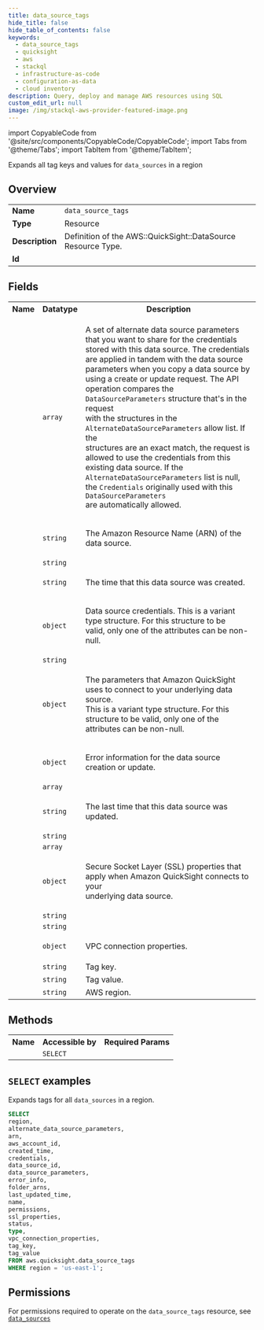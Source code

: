 ```yaml
---
title: data_source_tags
hide_title: false
hide_table_of_contents: false
keywords:
  - data_source_tags
  - quicksight
  - aws
  - stackql
  - infrastructure-as-code
  - configuration-as-data
  - cloud inventory
description: Query, deploy and manage AWS resources using SQL
custom_edit_url: null
image: /img/stackql-aws-provider-featured-image.png
---
```


import CopyableCode from '@site/src/components/CopyableCode/CopyableCode';
import Tabs from '@theme/Tabs';
import TabItem from '@theme/TabItem';

Expands all tag keys and values for <code>data_sources</code> in a region

## Overview
<table>
<tbody>
<tr><td><b>Name</b></td><td><code>data_source_tags</code></td></tr>
<tr><td><b>Type</b></td><td>Resource</td></tr>
<tr><td><b>Description</b></td><td>Definition of the AWS::QuickSight::DataSource Resource Type.</td></tr>
<tr><td><b>Id</b></td><td><CopyableCode code="aws.quicksight.data_source_tags" /></td></tr>
</tbody>
</table>

## Fields
<table>
<tbody>
<tr><th>Name</th><th>Datatype</th><th>Description</th></tr><tr><td><CopyableCode code="alternate_data_source_parameters" /></td><td><code>array</code></td><td><p>A set of alternate data source parameters that you want to share for the credentials<br />stored with this data source. The credentials are applied in tandem with the data source<br />parameters when you copy a data source by using a create or update request. The API<br />operation compares the <code>DataSourceParameters</code> structure that's in the request<br />with the structures in the <code>AlternateDataSourceParameters</code> allow list. If the<br />structures are an exact match, the request is allowed to use the credentials from this<br />existing data source. If the <code>AlternateDataSourceParameters</code> list is null,<br />the <code>Credentials</code> originally used with this <code>DataSourceParameters</code><br />are automatically allowed.</p></td></tr>
<tr><td><CopyableCode code="arn" /></td><td><code>string</code></td><td><p>The Amazon Resource Name (ARN) of the data source.</p></td></tr>
<tr><td><CopyableCode code="aws_account_id" /></td><td><code>string</code></td><td></td></tr>
<tr><td><CopyableCode code="created_time" /></td><td><code>string</code></td><td><p>The time that this data source was created.</p></td></tr>
<tr><td><CopyableCode code="credentials" /></td><td><code>object</code></td><td><p>Data source credentials. This is a variant type structure. For this structure to be<br />valid, only one of the attributes can be non-null.</p></td></tr>
<tr><td><CopyableCode code="data_source_id" /></td><td><code>string</code></td><td></td></tr>
<tr><td><CopyableCode code="data_source_parameters" /></td><td><code>object</code></td><td><p>The parameters that Amazon QuickSight uses to connect to your underlying data source.<br />This is a variant type structure. For this structure to be valid, only one of the<br />attributes can be non-null.</p></td></tr>
<tr><td><CopyableCode code="error_info" /></td><td><code>object</code></td><td><p>Error information for the data source creation or update.</p></td></tr>
<tr><td><CopyableCode code="folder_arns" /></td><td><code>array</code></td><td></td></tr>
<tr><td><CopyableCode code="last_updated_time" /></td><td><code>string</code></td><td><p>The last time that this data source was updated.</p></td></tr>
<tr><td><CopyableCode code="name" /></td><td><code>string</code></td><td></td></tr>
<tr><td><CopyableCode code="permissions" /></td><td><code>array</code></td><td></td></tr>
<tr><td><CopyableCode code="ssl_properties" /></td><td><code>object</code></td><td><p>Secure Socket Layer (SSL) properties that apply when Amazon QuickSight connects to your<br />underlying data source.</p></td></tr>
<tr><td><CopyableCode code="status" /></td><td><code>string</code></td><td></td></tr>
<tr><td><CopyableCode code="type" /></td><td><code>string</code></td><td></td></tr>
<tr><td><CopyableCode code="vpc_connection_properties" /></td><td><code>object</code></td><td><p>VPC connection properties.</p></td></tr>
<tr><td><CopyableCode code="tag_key" /></td><td><code>string</code></td><td>Tag key.</td></tr>
<tr><td><CopyableCode code="tag_value" /></td><td><code>string</code></td><td>Tag value.</td></tr>
<tr><td><CopyableCode code="region" /></td><td><code>string</code></td><td>AWS region.</td></tr>
</tbody>
</table>

## Methods

<table>
<tbody>
  <tr>
    <th>Name</th>
    <th>Accessible by</th>
    <th>Required Params</th>
  </tr>
  <tr>
    <td><CopyableCode code="list_resources" /></td>
    <td><code>SELECT</code></td>
    <td><CopyableCode code="region" /></td>
  </tr>
</tbody>
</table>

## `SELECT` examples
Expands tags for all <code>data_sources</code> in a region.
```sql
SELECT
region,
alternate_data_source_parameters,
arn,
aws_account_id,
created_time,
credentials,
data_source_id,
data_source_parameters,
error_info,
folder_arns,
last_updated_time,
name,
permissions,
ssl_properties,
status,
type,
vpc_connection_properties,
tag_key,
tag_value
FROM aws.quicksight.data_source_tags
WHERE region = 'us-east-1';
```


## Permissions

For permissions required to operate on the <code>data_source_tags</code> resource, see <a href="/services/quicksight/data_sources/#permissions"><code>data_sources</code></a>

